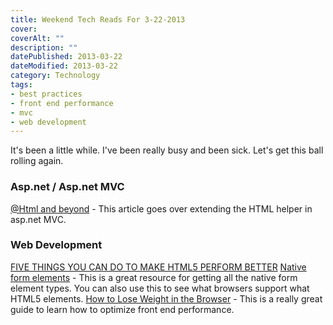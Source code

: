 ```yaml
---
title: Weekend Tech Reads For 3-22-2013
cover: 
coverAlt: ""
description: ""
datePublished: 2013-03-22  
dateModified: 2013-03-22 
category: Technology
tags:
- best practices
- front end performance
- mvc
- web development
---
```


It's been a little while. I've been really busy and been sick.  Let's get this ball rolling again.



### Asp.net / Asp.net MVC


[@Html and beyond](http://codebetter.com/petervanooijen/2013/02/03/html-and-beyond/) - This article goes over extending the HTML helper in asp.net MVC.



### Web Development


[FIVE THINGS YOU CAN DO TO MAKE HTML5 PERFORM BETTER](http://christianheilmann.com/2013/01/25/five-things-you-can-do-to-make-html5-perform-better/)
[Native form elements](http://nativeformelements.com/) - This is a great resource for getting all the native form element types. You can also use this to see what browsers support what HTML5 elements.
[How to Lose Weight in the Browser](http://browserdiet.com/) - This is a really great guide to learn how to optimize front end performance.
